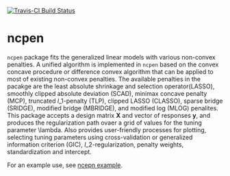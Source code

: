 [![Travis-CI Build Status](https://travis-ci.org/zeemkr/ncpen.svg?branch=master)](https://travis-ci.org/zeemkr/ncpen)

# ncpen

`ncpen` package fits the generalized linear models with various non-convex penalties.
A unified algorithm is implemented in `ncpen` based on the convex concave procedure or difference convex algorithm that can be applied to most of existing non-convex penalties.
The available penalties in the pacakge are
the least absolute shrinkage and selection operator(LASSO),
smoothly clipped absolute deviation (SCAD),
minimax concave penalty (MCP),
truncated *l*_1-penalty (TLP),
clipped LASSO (CLASSO),
sparse bridge (SRIDGE),
modified bridge (MBRIDGE),
and modified log (MLOG) penalites.
This package accepts a design matrix **X** and vector of responses **y**,
and produces the regularization path ovaer a grid of values for the tuning parameter \lambda.
Also provides user-friendly processes for plotting, selecting tuning parameters using cross-validation or generalized information criterion (GIC),
*l*_2-regularization, penalty weights, standardization and intercept.

For an example use, see [ncepn example](https://github.com/zeemkr/ncpen/blob/master/ncepn_example.pdf).
